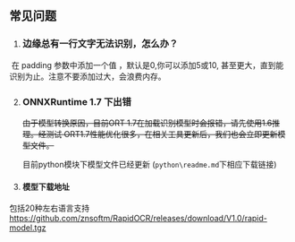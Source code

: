 ## 常见问题

1. ### 边缘总有一行文字无法识别，怎么办？

​          在 padding 参数中添加一个值 ，默认是0,你可以添加5或10, 甚至更大，直到能识别为止。注意不要添加过大，会浪费内存。

2. ### ONNXRuntime 1.7 下出错

   ~~由于模型转换原因，目前ORT 1.7在加载识别模型时会报错，请先使用1.6推理。经测试  ORT1.7性能优化很多，在相关工具更新后，我们也会立即更新模型文件。~~
   
   目前python模块下模型文件已经更新 (`python\readme.md`下相应下载链接)
 3. #### 模型下载地址

   包括20种左右语言支持
   https://github.com/znsoftm/RapidOCR/releases/download/V1.0/rapid-model.tgz
